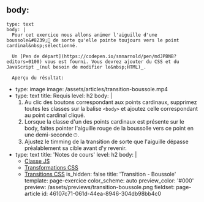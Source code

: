 body:
  -
    type: text
    body: |
      Pour cet exercice nous allons animer l'aiguille d'une boussole&#8239;🧭 de sorte qu'elle pointe toujours vers le point cardinal&nbsp;sélectionné.
      
      Un [Pen de départ](https://codepen.io/smnarnold/pen/mdJPBNB?editors=0100) vous est fourni. Vous devrez ajouter du CSS et du JavaScript _(nul besoin de modifier le&nbsp;HTML)_.
      
      Aperçu du résultat:
  -
    type: image
    image: /assets/articles/transition-boussole.mp4
  -
    type: text
    title: Requis
    level: h2
    body: |
      1. Au clic des boutons correspondant aux points cardinaux, supprimez toutes les classes sur la balise `<body>` et ajoutez celle correspondant au point cardinal&nbsp;cliqué.
      2. Lorsque la classe d'un des points cardinaux est présente sur le body, faites pointer l'aiguille rouge de la boussolle vers ce point en une demi-seconde&thinsp;⏱.
      3. Ajustez le timming de la transition de sorte que l'aiguille dépasse préalablement sa cible avant d'y&nbsp;revenir.
  -
    type: text
    title: 'Notes de cours'
    level: h2
    body: |
      - [Classe JS](https://smnarnold.com/cours/javascript/classlist)
      - [Transformations CSS](https://smnarnold.com/cours/css/transformation)
      - [Transitions CSS](https://smnarnold.com/cours/css/transition)
is_hidden: false
title: 'Transition - Boussole'
template: page-exercice
color_scheme: auto
preview_color: '#000'
preview: /assets/previews/transition-boussole.png
fieldset: page-article
id: 46107c71-061d-44ea-8946-304db98bb4c0
